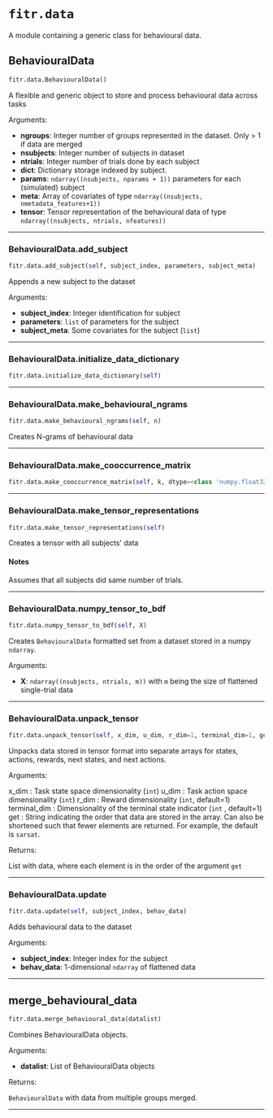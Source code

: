 # `fitr.data`

A module containing a generic class for behavioural data.



## BehaviouralData

```python
fitr.data.BehaviouralData()
```

A flexible and generic object to store and process behavioural data across tasks

Arguments:

- **ngroups**: Integer number of groups represented in the dataset. Only > 1 if data are merged
- **nsubjects**: Integer number of subjects in dataset
- **ntrials**: Integer number of trials done by each subject
- **dict**: Dictionary storage indexed by subject.
- **params**: `ndarray((nsubjects, nparams + 1))` parameters for each (simulated) subject
- **meta**: Array of covariates of type `ndarray((nsubjects, nmetadata_features+1))`
- **tensor**: Tensor representation of the behavioural data of type `ndarray((nsubjects, ntrials, nfeatures))`

---




### BehaviouralData.add_subject

```python
fitr.data.add_subject(self, subject_index, parameters, subject_meta)
```

Appends a new subject to the dataset

Arguments:

- **subject_index**: Integer identification for subject
- **parameters**: `list` of parameters for the subject
- **subject_meta**: Some covariates for the subject (`list`)

---




### BehaviouralData.initialize_data_dictionary

```python
fitr.data.initialize_data_dictionary(self)
```



---




### BehaviouralData.make_behavioural_ngrams

```python
fitr.data.make_behavioural_ngrams(self, n)
```

Creates N-grams of behavioural data 

---




### BehaviouralData.make_cooccurrence_matrix

```python
fitr.data.make_cooccurrence_matrix(self, k, dtype=<class 'numpy.float32'>)
```



---




### BehaviouralData.make_tensor_representations

```python
fitr.data.make_tensor_representations(self)
```

Creates a tensor with all subjects' data

#### Notes

Assumes that all subjects did same number of trials.

---




### BehaviouralData.numpy_tensor_to_bdf

```python
fitr.data.numpy_tensor_to_bdf(self, X)
```

Creates `BehaviouralData` formatted set from a dataset stored in a numpy `ndarray`.

Arguments:

- **X**: `ndarray((nsubjects, ntrials, m))` with `m` being the size of flattened single-trial data

---




### BehaviouralData.unpack_tensor

```python
fitr.data.unpack_tensor(self, x_dim, u_dim, r_dim=1, terminal_dim=1, get='sarsat')
```

Unpacks data stored in tensor format into separate arrays for states, actions, rewards, next states, and next actions.

Arguments:

x_dim : Task state space dimensionality (`int`)
u_dim : Task action space dimensionality (`int`)
r_dim : Reward dimensionality (`int`, default=1)
terminal_dim : Dimensionality of the terminal state indicator (`int` , default=1)
get : String indicating the order that data are stored in the array. Can also be shortened such that fewer elements are returned. For example, the default is `sarsat`.

Returns:

List with data, where each element is in the order of the argument `get`

---




### BehaviouralData.update

```python
fitr.data.update(self, subject_index, behav_data)
```

Adds behavioural data to the dataset

Arguments:

- **subject_index**: Integer index for the subject
- **behav_data**: 1-dimensional `ndarray` of flattened data

---



## merge_behavioural_data

```python
fitr.data.merge_behavioural_data(datalist)
```

Combines BehaviouralData objects.

Arguments:

- **datalist**: List of BehaviouralData objects

Returns:

`BehaviouralData` with data from multiple groups merged.

---


